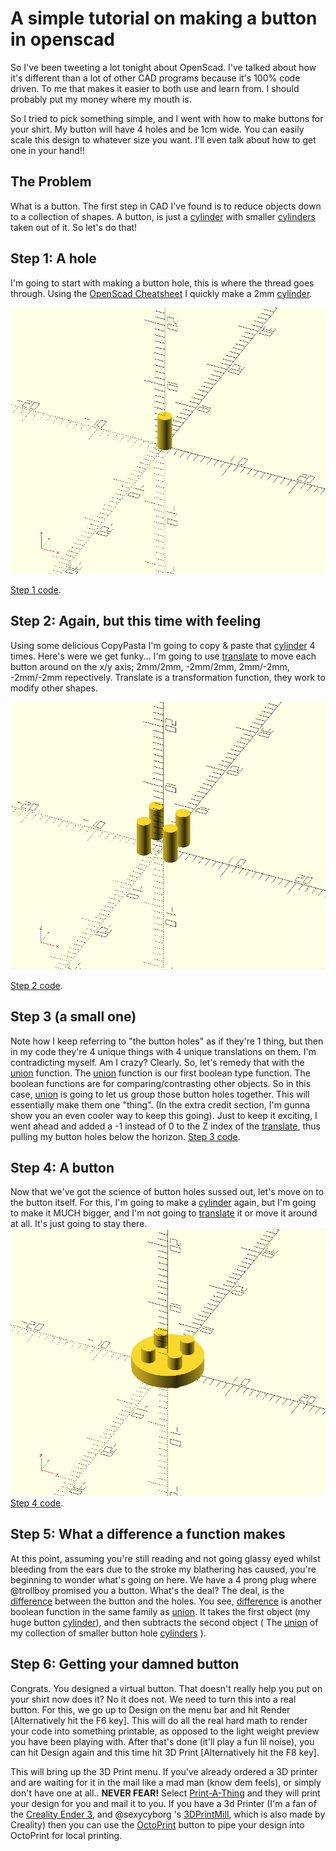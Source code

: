 # A simple tutorial on making a button in openscad

So I've been tweeting a lot tonight about OpenScad.  I've talked about how it's different than a lot of other CAD programs because it's 100% code driven.  To me that makes it easier to both use and learn from.  I should probably put my money where my mouth is.

So I tried to pick something simple, and I went with how to make buttons for your shirt.  My button will have 4 holes and be 1cm wide.  You can easily scale this design to whatever size you want.  I'll even talk about how to get one in your hand!!


##  The Problem

What is a button.  The first step in CAD I've found is to reduce objects down to a collection of shapes.  A button, is just a [cylinder](https://en.wikibooks.org/wiki/OpenSCAD_User_Manual/Primitive_Solids#cylinder "cylinder") with smaller [cylinders](https://en.wikibooks.org/wiki/OpenSCAD_User_Manual/Primitive_Solids#cylinder "cylinders") taken out of it.  So let's do that!

## Step 1: A hole

I'm going to start with making a button hole, this is where the thread goes through.  Using the [OpenScad Cheatsheet](https://openscad.org/cheatsheet/ "OpenScad Cheatsheet") I quickly make a 2mm [cylinder](https://en.wikibooks.org/wiki/OpenSCAD_User_Manual/Primitive_Solids#cylinder "cylinder").

[![Step 1, my solitary button hole](https://github.com/trollboy/OpenScad_Button/blob/main/step_1.png?raw=true "Step 1, my solitary button hole")](https://github.com/trollboy/OpenScad_Button/blob/main/step_1.png?raw=true "Step 1, my solitary button hole")

[Step 1 code](https://github.com/trollboy/OpenScad_Button/blob/main/step_1.scad "Step 1 code").

## Step 2: Again, but this time with feeling

Using some delicious CopyPasta I'm going to copy & paste that [cylinder](https://en.wikibooks.org/wiki/OpenSCAD_User_Manual/Primitive_Solids#cylinder "cylinder") 4 times. Here's were we get funky... I'm going to use [translate](https://en.wikibooks.org/wiki/OpenSCAD_User_Manual/Transformations#translate "translate") to move each button around on the x/y axis; 2mm/2mm, -2mm/2mm, 2mm/-2mm, -2mm/-2mm repectively.  Translate is a transformation function, they work to modify other shapes.

[![Step 2, And then there were 4](https://github.com/trollboy/OpenScad_Button/blob/main/step_2.png?raw=true "Step 2, And then there were 4")](https://github.com/trollboy/OpenScad_Button/blob/main/step_2.png?raw=true "Step 2, And then there were 4")

[Step 2 code](http://github.com "Step 2 code").

## Step 3 (a small one)

Note how I keep referring to "the button holes" as if they're 1 thing, but then in my code they're 4 unique things with 4 unique translations on them.  I'm contradicting myself. Am I crazy? Clearly.  So, let's remedy that with the [union](https://en.wikibooks.org/wiki/OpenSCAD_User_Manual/CSG_Modelling#union "union") function.   The [union](https://en.wikibooks.org/wiki/OpenSCAD_User_Manual/CSG_Modelling#union "union") function is our first boolean type function. The boolean functions are for comparing/contrasting other objects.  So in this case, [union](https://en.wikibooks.org/wiki/OpenSCAD_User_Manual/CSG_Modelling#union "union") is going to let us group those button holes together. This will essentially make them one "thing".  (In the extra credit section, I'm gunna show you an even cooler way to keep this going).  Just to keep it exciting, I went ahead and added a -1 instead of 0 to the Z index of the [translate](https://en.wikibooks.org/wiki/OpenSCAD_User_Manual/Transformations#translate "translate"), thus pulling my button holes below the horizon. 
[Step 3 code](https://github.com/trollboy/OpenScad_Button/blob/main/step_3.scad "Step 3 code").

## Step 4: A button

Now that we've got the science of button holes sussed out, let's move on to the button itself.  For this, I'm going to make a  [cylinder](https://en.wikibooks.org/wiki/OpenSCAD_User_Manual/Primitive_Solids#cylinder "cylinder") again, but I'm going to make it MUCH bigger, and I'm not going to  [translate](https://en.wikibooks.org/wiki/OpenSCAD_User_Manual/Transformations#translate "translate") it or move it around at all.  It's just going to stay there.
[![Step 4, Now with more button!](https://github.com/trollboy/OpenScad_Button/blob/main/step_4.png?raw=true "Step 4, Now with more button!")](https://github.com/trollboy/OpenScad_Button/blob/main/step_4.png?raw=true "Step 4, Now with more button!")
[Step 4 code](https://github.com/trollboy/OpenScad_Button/blob/main/step_4.scad "Step 4 code").

## Step 5: What a difference a function makes

At this point, assuming you're still reading and not going glassy eyed whilst bleeding from the ears due to the stroke my blathering has caused, you're beginning to wonder what's going on here.  We have a 4 prong plug where @trollboy promised you a button. What's the deal?  The deal, is the [difference](https://en.wikibooks.org/wiki/OpenSCAD_User_Manual/CSG_Modelling#difference "difference") between the button and the holes.  You see, [difference](https://en.wikibooks.org/wiki/OpenSCAD_User_Manual/CSG_Modelling#difference "difference") is another boolean function in the same family as [union](https://en.wikibooks.org/wiki/OpenSCAD_User_Manual/CSG_Modelling#union "union").  It takes the first object (my huge button [cylinder](https://en.wikibooks.org/wiki/OpenSCAD_User_Manual/Primitive_Solids#cylinder "cylinder")), and then subtracts the second object ( The [union](https://en.wikibooks.org/wiki/OpenSCAD_User_Manual/CSG_Modelling#union "union") of my collection of smaller button hole [cylinders](https://en.wikibooks.org/wiki/OpenSCAD_User_Manual/Primitive_Solids#cylinder "cylinders")  ).

## Step 6: Getting your damned button

Congrats. You designed a virtual button.  That doesn't really help you put on your shirt now does it? No it does not.  We need to turn this into a real button.  For this, we go up to Design on the menu bar and hit Render [Alternatively hit the F6 key].  This will do all the real hard math to render your code into something printable, as opposed to the light weight preview you have been playing with.  After that's done (it'll play a fun lil noise), you can hit Design again and this time hit 3D Print  [Alternatively hit the F8 key]. 

This will bring up the 3D Print menu.  If you've already ordered a 3D printer and are waiting for it in the mail like a mad man (know dem feels), or simply don't have one at all.. **NEVER FEAR!**  Select [Print-A-Thing](https://printathing.com/ "Print-A-Thing") and they will print your design for you and mail it to you.  If you have a 3d Printer (I'm a fan of the [Creality Ender 3](https://www.creality.com/goods-detail/ender-3-v2-3d-printer "Creality Ender 3"), and @sexycyborg 's [3DPrintMill](https://www.creality.com/goods-detail/creality-3dprintmill-3d-printer "3DPrintMill"), which is also made by Creality) then you can use the [OctoPrint](https://octoprint.org/ "OctoPrint") button to pipe your design into OctoPrint for local printing.  
